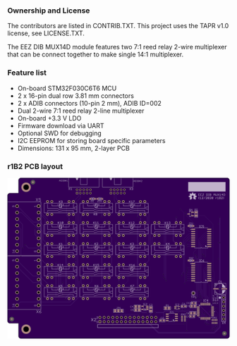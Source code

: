 ### Ownership and License
The contributors are listed in CONTRIB.TXT. This project uses the TAPR v1.0 license, see LICENSE.TXT.

The EEZ DIB MUX14D module features two 7:1 reed relay 2-wire multiplexer that can be connect together to make single 14:1 multiplexer. 

### Feature list

* On-board STM32F030C6T6 MCU 
* 2 x 16-pin dual row 3.81 mm connectors
* 2 x ADIB connectors (10-pin 2 mm), ADIB ID=002
* Dual 2-wire 7:1 reed relay 2-line multiplexer 
* On-board +3.3 V LDO
* Firmware download via UART
* Optional SWD for debugging
* I2C EEPROM for storing board specific parameters
* Dimensions: 131 x 95 mm, 2-layer PCB

### r1B2 PCB layout

![prototype](Images/EEZ_DIB_MUX14D_PCB_top.png)
